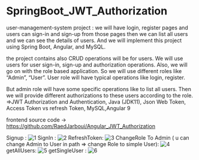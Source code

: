 # SpringBoot_JWT_Authorization
user-management-system project : 
we will have login, register pages and users can sign-in and sign-up from those pages then we can list all users and we can see the details of users.
And we will implement this project using Spring Boot, Angular, and MySQL.

the project contains also CRUD operations will be for users. We will use users for user sign-in, sign-up and authorization operations.
Also, we will go on with the role based application. So we will use different roles like “Admin”, “User”. User role will have typical operations like login, register.

But admin role will have some specific operations like to list all users. Then we will provide different authorizations to these users according to the role.
=>JWT Authorization and Authentication, Java (JDK11), Json Web Token, Access Token vs refresh Token, MySQL,Angular 9

frontend source code -> https://github.com/RaedJarboui/Angular_JWT_Authorization

Signup : 
![1](https://user-images.githubusercontent.com/48753442/147359068-a877b73e-468e-463d-b575-dcb5cdf8b4b5.PNG)
SignIn :
![2](https://user-images.githubusercontent.com/48753442/147359084-c94922f8-57ee-4c8e-9910-080f410f0c4e.PNG)
RefreshToken:
![3](https://user-images.githubusercontent.com/48753442/147359101-9303323c-e6a5-4a4c-8ae8-e7bde058b736.PNG)
ChangeRole To Admin ( u can change Admin to User in path => change Role to simple User):
![4](https://user-images.githubusercontent.com/48753442/147359171-8aa58d1c-00a4-4fcc-a796-be601879d6a8.PNG)
getAllUsers:
![5](https://user-images.githubusercontent.com/48753442/147359184-bb300bc3-12fc-49a7-bd10-e1abf404c976.PNG)
getSingleUser :
![6](https://user-images.githubusercontent.com/48753442/147359206-580b6815-ee18-43e7-9137-992870d501ef.PNG)







